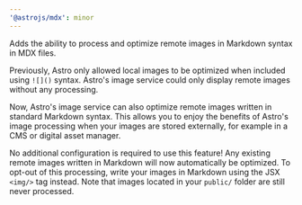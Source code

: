 ```yaml
---
'@astrojs/mdx': minor
---
```


Adds the ability to process and optimize remote images in Markdown syntax in MDX files.

Previously, Astro only allowed local images to be optimized when included using `![]()` syntax. Astro's image service could only display remote images without any processing.

Now, Astro's image service can also optimize remote images written in standard Markdown syntax. This allows you to enjoy the benefits of Astro's image processing when your images are stored externally, for example in a CMS or digital asset manager.

No additional configuration is required to use this feature! Any existing remote images written in Markdown will now automatically be optimized. To opt-out of this processing, write your images in Markdown using the JSX `<img/>` tag instead. Note that images located in your `public/` folder are still never processed.
